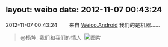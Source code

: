 layout: weibo
date: 2012-11-07 00:43:24
---
2012-11-07 00:43:24  &nbsp;&nbsp;&nbsp;&nbsp;&nbsp;&nbsp; 来自 <a href="http://app.weibo.com/t/feed/l4RWD" rel="nofollow">Weico.Android</a>
我们的是机器……
>  @杨坤: 我们和我们的情人 ​​​
>  ![图片](https://ww4.sinaimg.cn/large/4c13020cjw1dylp0btwhdj.jpg)
